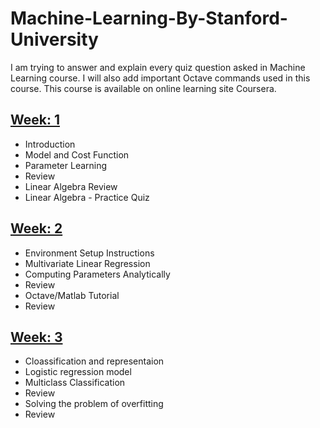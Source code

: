 
# Machine-Learning-By-Stanford-University
I am trying to answer and explain every quiz question asked in Machine Learning course. I will also add important Octave commands used in this course. This course is available on online learning site Coursera.

## [Week: 1](Week_1)

- Introduction
- Model and Cost Function
- Parameter Learning
- Review
- Linear Algebra Review
- Linear Algebra - Practice Quiz


## [Week: 2](Week_2)
- Environment Setup Instructions
- Multivariate Linear Regression
- Computing Parameters Analytically 
- Review 
- Octave/Matlab Tutorial
- Review

## [Week: 3](Week_3)

- Cloassification and representaion
- Logistic regression model
- Multiclass Classification
- Review
- Solving the problem of overfitting
- Review






                 
